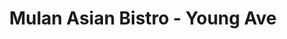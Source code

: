 ---
layout: place
title: "Mulan Asian Bistro - Young Ave"
permalink: /tennessee/memphis/mulan-asian-bistro-young-ave.html
stateAbbr: TN
stateName: Tennessee
cityName: Memphis
seo:
  name: "Mulan Asian Bistro - Young Ave"
  type: Restaurant
  links: null
description: "Mulan Asian Bistro - Young Ave serves delicious sushi in Memphis, Tennessee. Try fresh Japanese dishes for a great dining experience. "
place_id: ChIJeeWY2FGHf4gRLHHHkajJMaM
photos:
  - name: >-
      places/ChIJeeWY2FGHf4gRLHHHkajJMaM/photos/AeeoHcLCB-G0ceGP_cijxwDYHFyOf8VjNgPdGOKnUCAYRYhqejxJXhUcHuTz0Fd0obgL-L_es3IP8dyiR607Q9mc9orT8tj0MJMBCB9B1J0WsNHuC9asvWWA6MU59p-jL-jwpq7HzTV0P5V4BADxTVzZOz9bLAqS-SMPDCD_Pp5cf72emcDHsY0uZk7uY9qZYZOx2RA6OSRYfpxnT5mzf-PW1RfMWvwaxXXDfp5YzgCZRAj9-xfYiwYrDmRdUOEwCS_-vS6P1T1lJr9JKaAudniU7Qiki6vKaiT17qrs7NFJ8qeKqqQxbGv6OOfKrKsU_LBfRQniEw9R1QbI8eVQK2aQRVKQSUGik-EKAHH9wy6CoULEduPM011UHly0BKWHybibObBE0-QQE8HtpcQjgxzo8XzJ-LOHKH-yt1mZ0ylZsJ2DRIbb
    widthPx: 4032
    heightPx: 3024
    authorAttributions:
      - displayName: Anthony Coley
        uri: https://maps.google.com/maps/contrib/113462159420206945194
        photoUri: >-
          https://lh3.googleusercontent.com/a-/ALV-UjW65iGjHk-0yBIAcfqsL0i9qGPAxIcW4R5fPDiFwvHnvlpAvLMZdA=s100-p-k-no-mo
    flagContentUri: >-
      https://www.google.com/local/imagery/report/?cb_client=maps_api_places.places_api&image_key=!1e10!2sCIHM0ogKEICAgICB7vbQ2wE&hl=en-US
    googleMapsUri: >-
      https://www.google.com/maps/place//data=!3m4!1e2!3m2!1sCIHM0ogKEICAgICB7vbQ2wE!2e10!4m2!3m1!1s0x887f8751d898e579:0xa331c9a891c7712c
  - name: >-
      places/ChIJeeWY2FGHf4gRLHHHkajJMaM/photos/AeeoHcInGlXltJaNWSAkADcTUXPrR6xK7XtPd_w10B_hKHFHTZIKMn_xmhi9IhbD59uXlzhrbef9blWaTf4y11x-iTUYjP_Pu_R3iLoLhR_qjnDEr8xKVtw2UjjI47Cl2at18JWRS0CpIzMSM6uOPE3nj6YNp3pPAzGZzLhmKi39S3Xrem2wCaFxQDCEzVZ_E3NRclanZMR12Wzboymj2Vo0pyTL900J73NJ6TxfUykWKirgyjeUcvoK5LidFDskTwLD4ybHX6Cnf23hHeodHy1KhUEylRjgXsoglWLMNaDgzg77KmFXs4p_826oAEdRr21dAOe52nBAWqZQ6XOppJIqnMZnirUgFjFQWWsqBT5PHgZ9mjZLIq3iaoF2aW-62ohnUiYZJr3LngMxdlINMm3GnG_ir4tOPTtD6eJw_hA4q7_jexM
    widthPx: 4000
    heightPx: 3000
    authorAttributions:
      - displayName: B. Cochran
        uri: https://maps.google.com/maps/contrib/105307304005844886045
        photoUri: >-
          https://lh3.googleusercontent.com/a-/ALV-UjWfPW1D9MPBFzhhvQzxIlb71lZRiWbJX7ANTegJss2UxQGSHYWMOA=s100-p-k-no-mo
    flagContentUri: >-
      https://www.google.com/local/imagery/report/?cb_client=maps_api_places.places_api&image_key=!1e10!2sCIHM0ogKEICAgICHl7CK-gE&hl=en-US
    googleMapsUri: >-
      https://www.google.com/maps/place//data=!3m4!1e2!3m2!1sCIHM0ogKEICAgICHl7CK-gE!2e10!4m2!3m1!1s0x887f8751d898e579:0xa331c9a891c7712c
  - name: >-
      places/ChIJeeWY2FGHf4gRLHHHkajJMaM/photos/AeeoHcI-U7GlEiYSLVRKgoZKjXzAp-_4up0wDYCRX-O1xEvBfJHfxUq-IZc7JU94RcwFt_AQbl20XFqHTD4M9X4i_64RtZ8cBd-XBPB715T_VShxV6j0NUb_ZsPP_vf7zgYk3rIYRiBtazCh433D4dISg_pYWLzR7QoGZCy_kP9n5g57HTiy2rToNko1WvodMZylYkhjYswi6Bjsl--aKbILJ5pwSOf_qbGjXhkM7wwxxU7nQAc1oLznnuLze8sG5FyD0mfteyQfE949OLJkie7wvt4ElfYlnlCrAXhSOe8b8O1o0yy33wCIvaD6EsN8kzWT5e43_w2MEK3YGtfovCuC0W49XlssOmOYeN3yQ1ak2Ko76jLx80vMaySyTV3FrMhrvM_mEmpR7mGVTEiqS0YjwC5AzNrI9Yvk2hzQ3GhKNQfednk
    widthPx: 4000
    heightPx: 2690
    authorAttributions:
      - displayName: Sonja Warmath
        uri: https://maps.google.com/maps/contrib/114034368605734520950
        photoUri: >-
          https://lh3.googleusercontent.com/a-/ALV-UjUFZOGXY-mIOoNSSurSUjJ3pv067s5osaKa14HY4HYTjByViGA6bw=s100-p-k-no-mo
    flagContentUri: >-
      https://www.google.com/local/imagery/report/?cb_client=maps_api_places.places_api&image_key=!1e10!2sCIHM0ogKEICAgMCQsqqH_gE&hl=en-US
    googleMapsUri: >-
      https://www.google.com/maps/place//data=!3m4!1e2!3m2!1sCIHM0ogKEICAgMCQsqqH_gE!2e10!4m2!3m1!1s0x887f8751d898e579:0xa331c9a891c7712c
  - name: >-
      places/ChIJeeWY2FGHf4gRLHHHkajJMaM/photos/AeeoHcIez6Rs-UJ9Ghl75ddb5w6HC2xhVG2EFtIVNA3UJKoKKnUz8UeqTsgsp3SxtWrDyrvmDcLlu9WNUi2uyrP3VJv5e9FbXXCq_oSr2Yqjf4bkl0wF2OlPFsfFJOT5IdcJUO2oEuPiKot7q2Q-xKYd_aBxOCWAiXAt6-MgR27vZ2lleYx3V_zyWKLSuKjikfZPVq31RViXqYKYrC5H8cIhPKaM9uQTThY8ErymwSUYLP7jWIx7Rd416nIBuuat8QGWjOR2DKelDaD6VISD34JeG5fJYdN36hA3du483RH5tNLLhicvoS5stYh0XAyPZGNGuZd0x_7XBbb_5VAv2RaFrOwt6qWMXa5fv6af3WQ6TbMIEFT5eMD5bj5bFWgBDVBl8Qx9__X6Wq3EP3O4fLiBDQuQx3DetkcJG1BKZlPirqqNtg
    widthPx: 4032
    heightPx: 3024
    authorAttributions:
      - displayName: Venkatlaxmi Vic
        uri: https://maps.google.com/maps/contrib/103186283938720944269
        photoUri: >-
          https://lh3.googleusercontent.com/a-/ALV-UjW8h1OAJwp2xyfWYuTiJ3JWPjYToZN8rJqRVAthZUBhRU08Yili=s100-p-k-no-mo
    flagContentUri: >-
      https://www.google.com/local/imagery/report/?cb_client=maps_api_places.places_api&image_key=!1e10!2sCIHM0ogKEICAgIDOv_KLHQ&hl=en-US
    googleMapsUri: >-
      https://www.google.com/maps/place//data=!3m4!1e2!3m2!1sCIHM0ogKEICAgIDOv_KLHQ!2e10!4m2!3m1!1s0x887f8751d898e579:0xa331c9a891c7712c
  - name: >-
      places/ChIJeeWY2FGHf4gRLHHHkajJMaM/photos/AeeoHcJCYuz0AyCEHpp3qHkNjUn16lVZhjyNIlvny--C_KddSrOLzPZCJ5aN-isbE4mENLmnE1R7Omnm3FolioixufJ5FAqdIPtiM6O5D3Wkrrs7FothPS1RYqTW0foWUW3kEWBljM4MDk6KzgeCatMr9Jl0X6Ks82asmAVUJp8ZLwjZ2xTV3-1Bt9khKsZr3YH4zzliqFL8wSf9A9mRcEKIOuDfywumk222OpKUgnRdFzmfF898-Uvfazy02MFtBQpLpIiJeuhCY5Y1R6GCglsyc1R37FN41XiREM86V9MnS_LHqyJpESQFUnGPFnBaW4KgMmLZJZ8fHSJDowTFrz_JdFvtUrgOJbfWtKt6HP_-fufyaFkT6Z0RGE1itEhGHCnWG9fcOHkit4R9zyP4SB22eX5zlz1gQIZiABotYR00TRTNDX4
    widthPx: 1960
    heightPx: 4032
    authorAttributions:
      - displayName: Myrtha Volcy
        uri: https://maps.google.com/maps/contrib/102769631632884291604
        photoUri: >-
          https://lh3.googleusercontent.com/a-/ALV-UjU9_Iq3zZqBDESPnXIJOqEl3TM0tX9nHMsggV4u3-4NWbAfL1ICMw=s100-p-k-no-mo
    flagContentUri: >-
      https://www.google.com/local/imagery/report/?cb_client=maps_api_places.places_api&image_key=!1e10!2sCIHM0ogKEICAgICkn_XqqAE&hl=en-US
    googleMapsUri: >-
      https://www.google.com/maps/place//data=!3m4!1e2!3m2!1sCIHM0ogKEICAgICkn_XqqAE!2e10!4m2!3m1!1s0x887f8751d898e579:0xa331c9a891c7712c
  - name: >-
      places/ChIJeeWY2FGHf4gRLHHHkajJMaM/photos/AeeoHcI0WTnie1RsLZRkuvNoUtMRH0e6Pcr6gZL8QdNWL4Uz0RuV_d3nuos3lp44zw7CDxbOpAZ7qR2voK8TVOUiP4GpNFvUC48POCd2yC4MI89ekqFlrG597VGYrp3NEZTu6lCB61mT2oy3AyutOUYc2oFY7kuQeFL8kia_E67s-77smyUALdBmtfJtxBgP7-JFiRp9_9DxwsWIbH-IT6c6ykd32Arx_spePPvztPeiWDiS7BJqta3t_m95_t09dTLd4HylgGoMJCKlqfX9kISW9ekmazI6H0vPOCUC8A01FmgOjPhuUQeQJqTKsmMfs-t6Z_UnaGqryN5tNXTpavuDiaqtlgcaCKdvunXuzzfsYloM71goAI7ULlHWxLpPn6HwK2MsWwBx7aGEx3H2JZDnPmqs1H1Ml1FjnfdTluRLL_FvwQ
    widthPx: 4032
    heightPx: 3024
    authorAttributions:
      - displayName: Sid A
        uri: https://maps.google.com/maps/contrib/113864214736397218045
        photoUri: >-
          https://lh3.googleusercontent.com/a-/ALV-UjXbhkgPME5amkkgDOaiMhy4XAPETwdF1KDMPiaIZ1_2n-MjR5m32g=s100-p-k-no-mo
    flagContentUri: >-
      https://www.google.com/local/imagery/report/?cb_client=maps_api_places.places_api&image_key=!1e10!2sCIHM0ogKEICAgIDG3YqmDQ&hl=en-US
    googleMapsUri: >-
      https://www.google.com/maps/place//data=!3m4!1e2!3m2!1sCIHM0ogKEICAgIDG3YqmDQ!2e10!4m2!3m1!1s0x887f8751d898e579:0xa331c9a891c7712c
  - name: >-
      places/ChIJeeWY2FGHf4gRLHHHkajJMaM/photos/AeeoHcIvTLoSTNuYyTEFT2ep9cxxSz_mklyNGLMoABn22cmFbkS_OxKnQ2BORW73xPOMSnSwyvUzJJB8vvF_JTHB09OzhvqQ5jEvbygldWF3zhgq0JqEsqdyshyWIowjpVs3L1AHO6WCkariJGaJcDfzglC8kZQe3DPY0qV8QB9B-NbjwlU0No70Zpao85M305af9jE4r3PDeXPrFtR4Ebaa3lazN3CCaxHQObXHFM4tFhSVVAPuamTCx8frXG0hfdanuzz_hM2Fk-I2pGYBXspnL2bfalnjessaC3VJimP0UPGFMiEH54IyOtbreuGSHiYn4MRuR01UDwhcLf8Rsl1gvj_kUOamg76FY7Lntnqq4MK_8HNb8IOgdQqmVZT0Y2JoRKj3aGKQ7fwBQFzsOwV4eoGzteOehq9ljluDlyGfTwNb
    widthPx: 3000
    heightPx: 4000
    authorAttributions:
      - displayName: Ericia Brown
        uri: https://maps.google.com/maps/contrib/110583745465188126390
        photoUri: >-
          https://lh3.googleusercontent.com/a-/ALV-UjXD44IK8oh3TGJqgun_OHnrDNuUKz4YpQqxpTqOHh5obzjSKKWqEg=s100-p-k-no-mo
    flagContentUri: >-
      https://www.google.com/local/imagery/report/?cb_client=maps_api_places.places_api&image_key=!1e10!2sCIHM0ogKEICAgIDL-fjPpQE&hl=en-US
    googleMapsUri: >-
      https://www.google.com/maps/place//data=!3m4!1e2!3m2!1sCIHM0ogKEICAgIDL-fjPpQE!2e10!4m2!3m1!1s0x887f8751d898e579:0xa331c9a891c7712c
  - name: >-
      places/ChIJeeWY2FGHf4gRLHHHkajJMaM/photos/AeeoHcIsZQdjA3cW4RSt5sx4XMrcX1trh4jJTsdm6CF-XJ4rtzaqVvQbFde6-0aIQGPpny7m_Q1xvY7LDT4Q6XmFqBW_za3lD_RYOyXxuSt4RjUW07h6dM-X15tpdJYXO6ILk0pcvHIhjbDueRkNRHoKMshSZWX3951bkNE0cIowexJibHp3GssSpGQrkv-Fnjbifb9MfStd0dCWMWoBWClU3lcy70EkBL0z-JJpgMA2gPm6_VjtgKWj57nMRERaO_k4xkDLVb90zIZQvPU0rbIiCnWsGqQKrJodHZ8n5J_c_Jaf1y4nAJqvigIb6G6ZhvMT_T2CKX6uwMjDElebn_TiItaDd9t1u-62h0Y8Wz5xTCxNCUwb2kyxQzXbsXudi26QYQiKoSlvlzThdjsWPRCFLwVpx0y7ESM5X4pAVuMQeAYhwQ
    widthPx: 3024
    heightPx: 4032
    authorAttributions:
      - displayName: Megan Atkins
        uri: https://maps.google.com/maps/contrib/113940135712694200402
        photoUri: >-
          https://lh3.googleusercontent.com/a-/ALV-UjUzI_k33wLZ6CiVbMadHTmf_YVKPwNB-0By19WIdC5MfPRxRaKFSg=s100-p-k-no-mo
    flagContentUri: >-
      https://www.google.com/local/imagery/report/?cb_client=maps_api_places.places_api&image_key=!1e10!2sCIHM0ogKEICAgIDX7MqJfQ&hl=en-US
    googleMapsUri: >-
      https://www.google.com/maps/place//data=!3m4!1e2!3m2!1sCIHM0ogKEICAgIDX7MqJfQ!2e10!4m2!3m1!1s0x887f8751d898e579:0xa331c9a891c7712c
  - name: >-
      places/ChIJeeWY2FGHf4gRLHHHkajJMaM/photos/AeeoHcIT-63RwwkXhJVlPKPIMdlFtbmIQNXinKs4QdUXoIxXWb1M02Wc8Y9XVdg2f87OWnyvzTpNwepjfmmpFY2W-lqbsXJaMim4b1uRW_RMBu0vskpBgC9LtUkoEuAKChXJKBED31LHrOl4FeoLwZ4ELYZ0Ph3eR2eG18jirokNyYxO_c0bJDB-VdlsTUw3s3477UaR7h4CLC-h07FfIGiylCuqwl00njVmsW47whNUf9x6HOIDy1AzE4jINkYUzoO_zuomzjkX5p3IxrCEYv5CPHE0j7LNcjNiG9R2muMXLEKOJOI0WNTxSaz8yR-HwDqeTSA0o_KUwdG1uugl_-PnGOL2hBPtvRG_MPu1FQXqPjBo0pdtHTCwxIJzsKdrsJIzjsOFD3DOwU_1Rv_WQ3j9xdvoQKAoxpj2TJSbJ8V0cDjxcw
    widthPx: 4080
    heightPx: 3072
    authorAttributions:
      - displayName: harold reynolds
        uri: https://maps.google.com/maps/contrib/114051047828429835875
        photoUri: >-
          https://lh3.googleusercontent.com/a-/ALV-UjVTxAgxfsRzcXOXaqg5EEd2Oa39XfoUGw4nbkSmboVTR6UOMtKoAg=s100-p-k-no-mo
    flagContentUri: >-
      https://www.google.com/local/imagery/report/?cb_client=maps_api_places.places_api&image_key=!1e10!2sCIHM0ogKEICAgICl446iEA&hl=en-US
    googleMapsUri: >-
      https://www.google.com/maps/place//data=!3m4!1e2!3m2!1sCIHM0ogKEICAgICl446iEA!2e10!4m2!3m1!1s0x887f8751d898e579:0xa331c9a891c7712c
  - name: >-
      places/ChIJeeWY2FGHf4gRLHHHkajJMaM/photos/AeeoHcJmuaiPOBCP7ZM1ZErGalYb1NmWpagGn5CiF-oWwG6wo3lV1oC81Q7iRkiYahSBx-DJk-HMPCP4aNFcRnYaU6ilE7URUfg8wBkpduHBk0_S8wpymLr5kGTW92tGdOgAnCR03gxotdi-X7py3H-C48AbDeGDFSqiUjAWIVsjHM8yhQoFKNBL8AMNIsEkZPBUpgaTaE17_5Ez-FZZMO_G2NHlclX0SNU0-BQl6C6bH2atsBR0YHIWvJaA5ujFAlj-ez9r4GsroFqwdYKZ-xoLHo13GQutDMikv5RkUGXlHBdcP_Low5bvAuINwQCRasU6lFWbHzpOPpHYYMp2z7-rjZc7ah7g7epFycVlW3-yENKkP6qUzmNcUIEWqS7hWqG6dFktGsrngBlhkDbT57Y_cy8_DxQ4vbpDdS9rRzXYA_8
    widthPx: 4032
    heightPx: 3024
    authorAttributions:
      - displayName: Donitrie Sanders Sr
        uri: https://maps.google.com/maps/contrib/104033973091861611838
        photoUri: >-
          https://lh3.googleusercontent.com/a-/ALV-UjWnn0XvkdAbzYeEdjVqjeO3UsZO6Ix8Z2iIoLwOb7R259Xn1i3d=s100-p-k-no-mo
    flagContentUri: >-
      https://www.google.com/local/imagery/report/?cb_client=maps_api_places.places_api&image_key=!1e10!2sCIHM0ogKEICAgIDTtJG5EQ&hl=en-US
    googleMapsUri: >-
      https://www.google.com/maps/place//data=!3m4!1e2!3m2!1sCIHM0ogKEICAgIDTtJG5EQ!2e10!4m2!3m1!1s0x887f8751d898e579:0xa331c9a891c7712c
address: 2149 Young Ave, Memphis, TN 38104, USA
street: 2149 Young Ave
city: Memphis
state: TN
zip: '38104'
country: USA
neighborhood: Cooper-Young
latitude: '35.119509'
longitude: '-89.990917'
accessibility_options:
  wheelchairAccessibleParking: true
  wheelchairAccessibleEntrance: true
  wheelchairAccessibleRestroom: true
  wheelchairAccessibleSeating: true
business_status: OPERATIONAL
name: Mulan Asian Bistro - Young Ave
google_maps_links:
  directionsUri: >-
    https://www.google.com/maps/dir//''/data=!4m7!4m6!1m1!4e2!1m2!1m1!1s0x887f8751d898e579:0xa331c9a891c7712c!3e0
  placeUri: https://maps.google.com/?cid=11759401827878531372
  writeAReviewUri: >-
    https://www.google.com/maps/place//data=!4m3!3m2!1s0x887f8751d898e579:0xa331c9a891c7712c!12e1
  reviewsUri: >-
    https://www.google.com/maps/place//data=!4m4!3m3!1s0x887f8751d898e579:0xa331c9a891c7712c!9m1!1b1
  photosUri: >-
    https://www.google.com/maps/place//data=!4m3!3m2!1s0x887f8751d898e579:0xa331c9a891c7712c!10e5
primary_type: Asian Restaurant
opening_hours:
  regular: null
  current: null
secondary_opening_hours:
  regular:
    weekdayDescriptions: null
    type: null
  current:
    weekdayDescriptions: null
    type: null
phone: null
price_level: null
price_range: null
rating: null
rating_count: 0
website: null
reviews: null
parking_options: null
payment_options: null
allow_dogs: null
curbside_pickup: null
delivery: null
dine_in: null
good_for_children: null
good_for_groups: null
good_for_sports: null
live_music: null
menu_for_children: null
outdoor_seating: null
reservable: null
restroom: null
serves_beer: null
serves_breakfast: null
serves_brunch: null
serves_cocktails: null
serves_coffee: null
serves_dinner: null
serves_dessert: null
serves_lunch: null
serves_vegetarian_food: null
serves_wine: null
takeout: null
summary: null

---